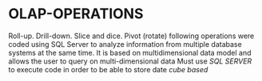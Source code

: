 # OLAP-OPERATIONS
Roll-up. Drill-down. Slice and dice. Pivot (rotate) following operations were coded using SQL Server to analyze information from multiple database systems at the same time. It is based on multidimensional data model and allows the user to query on multi-dimensional data
Must use *SQL SERVER* to execute code in order to be able to store date *cube based*
